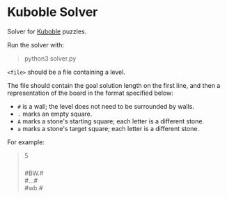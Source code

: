 # Kuboble Solver

Solver for [Kuboble](https://kuboble.com/) puzzles.

Run the solver with:

> python3 solver.py <file>

`<file>` should be a file containing a level.

The file should contain the goal solution length on the first line, and then a representation of the board in the format specified below:
- `#` is a wall; the level does not need to be surrounded by walls.
- `.` marks an empty square.
- `A` marks a stone's starting square; each letter is a different stone.
- `a` marks a stone's target square; each letter is a different stone.

For example:

> 5
> #####  
> #BW.#  
> #...#  
> #wb.#  
> #####  